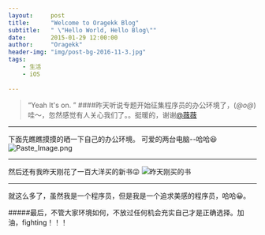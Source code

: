 ```yaml
---
layout:     post
title:      "Welcome to Oragekk Blog"
subtitle:   " \"Hello World, Hello Blog\""
date:       2015-01-29 12:00:00
author:     "Oragekk"
header-img: "img/post-bg-2016-11-3.jpg"
tags:
    - 生活
    - iOS
    
---
```


> “Yeah It's on. ”
####昨天听说专题开始征集程序员的办公环境了，(*@ο@*) 哇～，忽然感觉有人关心我们了。。挺暖的，谢谢[@薇薇](http://www.jianshu.com/users/4a4eb4feee62/latest_articles)

----------------------------

下面先瞧瞧摸摸的晒一下自己的办公环境。
可爱的两台电脑--哈哈😆
![Paste_Image.png](http://upload-images.jianshu.io/upload_images/2076247-be4d8f900a5f843a.png?imageMogr2/auto-orient/strip%7CimageView2/2/w/1240)



-------------------------
然后还有我昨天刚花了一百大洋买的新书😜
![昨天刚买的书](http://upload-images.jianshu.io/upload_images/2076247-a28a5430a7cc3cce.png?imageMogr2/auto-orient/strip%7CimageView2/2/w/1240)

--------------------------

就这么多了，虽然我是一个程序员，但是我是一个追求美感的程序员，哈哈😀。

#####最后，不管大家环境如何，不放过任何机会充实自己才是正确选择。加油，fighting！！！